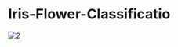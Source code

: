 # Iris-Flower-Classificatio

![2](https://user-images.githubusercontent.com/129214817/231817355-311a37f5-c1bb-44af-ac0f-80d7120c81fc.png)
